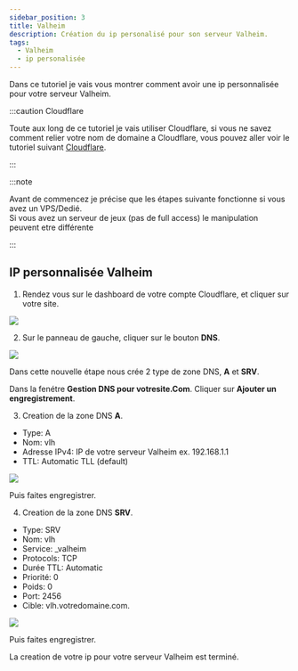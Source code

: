 ```yaml
---
sidebar_position: 3
title: Valheim
description: Création du ip personalisé pour son serveur Valheim.
tags:
  - Valheim
  - ip personalisée
---
```


Dans ce tutoriel je vais vous montrer comment avoir une ip personnalisée pour votre serveur Valheim.

:::caution Cloudflare

Toute aux long de ce tutoriel je vais utiliser Cloudflare, si vous ne savez comment relier votre nom de domaine a Cloudflare, vous pouvez aller voir le tutoriel suivant <a href="../../Nom-de-domaine/cloudflare" target="_blank">Cloudflare</a>.

:::

:::note

Avant de commencez je précise que les étapes suivante fonctionne si vous avez un VPS/Dedié.<br/>
Si vous avez un serveur de jeux (pas de full access) le manipulation peuvent etre différente

:::


## IP personnalisée Valheim

1. Rendez vous sur le dashboard de votre compte Cloudflare, et cliquer sur votre site.

![](https://media.tutorapide.xyz/ihhkqqfqpa16.png)

2. Sur le panneau de gauche, cliquer sur le bouton **DNS**.

![](https://media.tutorapide.xyz/fl3fgbg6wn6o.png)

Dans cette nouvelle étape nous crée 2 type de zone DNS, **A** et **SRV**.

Dans la fenétre **Gestion DNS pour votresite.Com**. Cliquer sur **Ajouter un engregistrement**.

3. Creation de la zone DNS **A**.

  - Type: A
  - Nom: vlh
  - Adresse IPv4: IP de votre serveur Valheim ex. 192.168.1.1
  - TTL: Automatic TLL (default)

![](https://media.tutorapide.xyz/h3366rsaz8rr.png)

Puis faites engregistrer.

4. Creation de la zone DNS **SRV**.

  - Type: SRV
  - Nom: vlh
  - Service: _valheim
  - Protocols: TCP
  - Durée TTL: Automatic
  - Priorité: 0
  - Poids: 0
  - Port: 2456
  - Cible: vlh.votredomaine.com.

  ![](https://media.tutorapide.xyz/fb6mpljxgz6p.png)

  Puis faites engregistrer.

  La creation de votre ip pour votre serveur Valheim est terminé.
